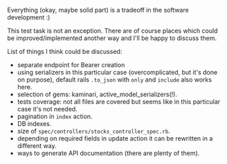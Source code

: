Everything (okay, maybe solid part) is a tradeoff in the software development :)

This test task is not an exception. There are of course places which could be improved/implemented another way and I'll be happy to discuss them.

List of things I think could be discussed:
- separate endpoint for Bearer creation
- using serializers in this particular case (overcomplicated, but it's done on purpose), default rails `.to_json` with `only` and `include` also works here.
- selection of gems: kaminari, active_model_serializers(!).
- tests coverage: not all files are covered but seems like in this particular case it's not needed.
- pagination in `index` action.
- DB indexes.
- size of `spec/controllers/stocks_controller_spec.rb`.
- depending on required fields in update action it can be rewritten in a different way.
- ways to generate API documentation (there are plenty of them).
